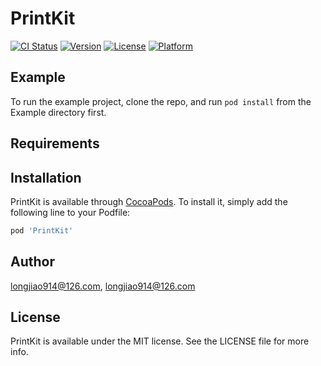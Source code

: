 # PrintKit

[![CI Status](https://img.shields.io/travis/longjiao914@126.com/PrintKit.svg?style=flat)](https://travis-ci.org/longjiao914@126.com/PrintKit)
[![Version](https://img.shields.io/cocoapods/v/PrintKit.svg?style=flat)](https://cocoapods.org/pods/PrintKit)
[![License](https://img.shields.io/cocoapods/l/PrintKit.svg?style=flat)](https://cocoapods.org/pods/PrintKit)
[![Platform](https://img.shields.io/cocoapods/p/PrintKit.svg?style=flat)](https://cocoapods.org/pods/PrintKit)

## Example

To run the example project, clone the repo, and run `pod install` from the Example directory first.

## Requirements

## Installation

PrintKit is available through [CocoaPods](https://cocoapods.org). To install
it, simply add the following line to your Podfile:

```ruby
pod 'PrintKit'
```

## Author

longjiao914@126.com, longjiao914@126.com

## License

PrintKit is available under the MIT license. See the LICENSE file for more info.
